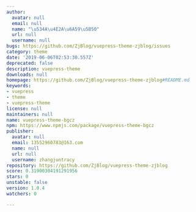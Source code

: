 ```yaml
---
author:
  avatar: null
  email: null
  name: "\u534A\u4E2A\u6A59\u5B50"
  url: null
  username: null
bugs: https://github.com/ZjBlog/vuepress-theme-zjblog/issues
category: theme
date: '2019-06-06T02:53:30.557Z'
deprecated: false
description: vuepress-theme
downloads: null
homepage: https://github.com/ZjBlog/vuepress-theme-zjblog#README.md
keywords:
- vuepress
- theme
- vuepress-theme
license: null
maintainers: null
name: vuepress-theme-bgcz
npm: https://www.npmjs.com/package/vuepress-theme-bgcz
publisher:
  avatar: null
  email: 13552960783@163.com
  name: null
  url: null
  username: zhangjuntracy
repository: https://github.com/ZjBlog/vuepress-theme-zjblog
score: 0.31900304191291956
stars: 0
unstable: false
version: 1.0.4
watchers: 0

---
```


